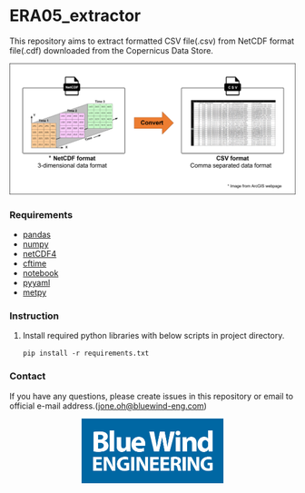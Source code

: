 # ERA05_extractor
This repository aims to extract formatted CSV file(.csv) from NetCDF format file(.cdf) downloaded from the Copernicus Data Store.
<p align="center">
  <img src="./src/abstract_img.png" width="800" alt="Logo">
</p>


### Requirements
- [pandas](https://pandas.pydata.org/docs/getting_started/install.html)
- [numpy](https://numpy.org/install/)
- [netCDF4](https://github.com/Unidata/netcdf4-python)
- [cftime](https://unidata.github.io/cftime/installing.html)
- [notebook](https://jupyter.org/install)
- [pyyaml](https://pypi.org/project/PyYAML/)
- [metpy](https://unidata.github.io/MetPy/latest/userguide/installguide.html)


### Instruction 
1. Install required python libraries with below scripts in project directory.
   ```
   pip install -r requirements.txt
   ```

### Contact
If you have any questions, please create issues in this repository or email to official e-mail address.(jone.oh@bluewind-eng.com) 

<p align="center">
  <img src="./src/blue_wind_engineering_logo.png" width="250" alt="Logo">
</p>

